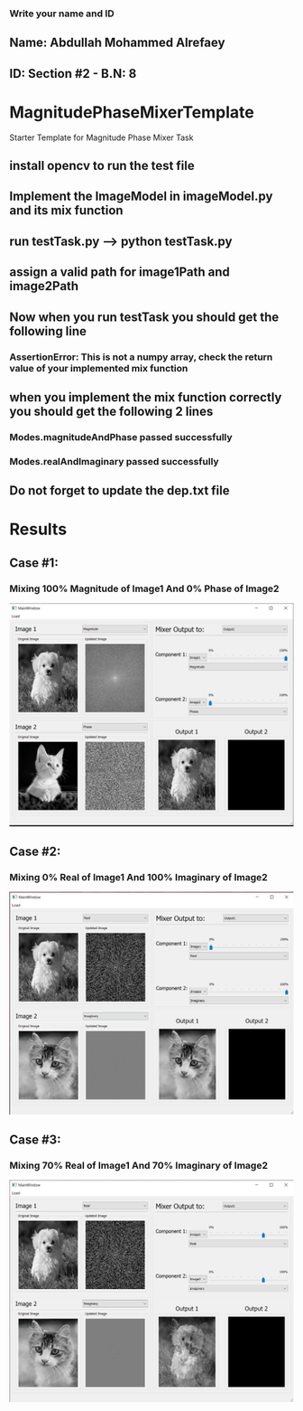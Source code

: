 ### Write your name and ID
## Name: Abdullah Mohammed Alrefaey
## ID: Section #2 - B.N: 8

# MagnitudePhaseMixerTemplate
Starter Template for Magnitude Phase Mixer Task


## install opencv to run the test file

## Implement the ImageModel in imageModel.py and its mix function
## run testTask.py --> python testTask.py
## assign a valid path for image1Path and image2Path
## Now when you run testTask you should get the following line
### AssertionError: This is not a numpy array, check the return value of your implemented mix function

## when you implement the mix function correctly you should get the following 2 lines
### Modes.magnitudeAndPhase passed successfully
### Modes.realAndImaginary passed successfully

## Do not forget to update the dep.txt file

# Results
## Case #1:
### Mixing 100% Magnitude of Image1 And 0% Phase of Image2 
![Results 1](results/1.png)

## Case #2:
### Mixing 0% Real of Image1 And 100% Imaginary of Image2 
![Results 2](results/2.png)

## Case #3:
### Mixing 70% Real of Image1 And 70% Imaginary of Image2 
![Results 3](results/3.png)
